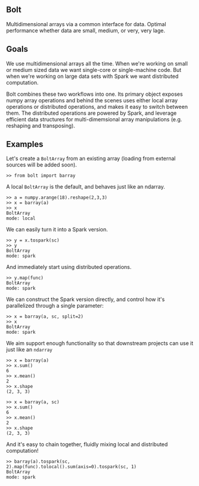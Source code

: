 Bolt
----
Multidimensional arrays via a common interface for data.
Optimal performance whether data are small, medium, or very, very lage.

Goals
-----
We use multidimensional arrays all the time. When we're working on small or medium sized data we want single-core or single-machine code. But when we're working on large data sets with Spark we want distributed computation.

Bolt combines these two workflows into one. Its primary object exposes numpy array operations and behind the scenes uses either local array operations or distributed operations, and makes it easy to switch between them. The distributed operations are powered by Spark, and leverage efficient data structures for multi-dimemsional array manipulations (e.g. reshaping and transposing).

Examples
--------

Let's create a `BoltArray` from an existing array (loading from external sources will be added soon).

```
>> from bolt import barray
```

A local `BoltArray` is the default, and behaves just like an ndarray.
```
>> a = numpy.arange(18).reshape(2,3,3)
>> x = barray(a)
>> x
BoltArray
mode: local
```
We can easily turn it into a Spark version.
```
>> y = x.tospark(sc)
>> y
BoltArray
mode: spark
```
And immediately start using distributed operations.
```
>> y.map(func)
BoltArray
mode: spark
```
We can construct the Spark version directly, and control how it's parallelized through a single parameter:
```
>> x = barray(a, sc, split=2)
>> x
BoltArray
mode: spark
```
We aim support enough functionality so that downstream projects can use it just like an `ndarray`
```
>> x = barray(a)
>> x.sum()
6
>> x.mean()
2
>> x.shape
(2, 3, 3)

>> x = barray(a, sc)
>> x.sum()
6
>> x.mean()
2
>> x.shape
(2, 3, 3)
```

And it's easy to chain together, fluidly mixing local and distributed computation!
```
>> barray(a).tospark(sc, 2).map(func).tolocal().sum(axis=0).tospark(sc, 1)
BoltArray
mode: spark
```
